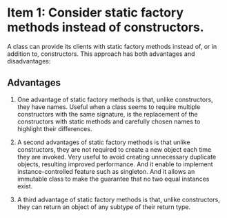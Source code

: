 # Item 1: Consider static factory methods instead of constructors.

A class can provide its clients with static factory methods instead of, or in addition to, constructors.
This approach has both advantages and disadvantages:

## Advantages

1. One advantage of static factory methods is that, unlike constructors, they have names. Useful when a class seems to require
multiple constructors with the same signature, is the replacement of the constructors with static methods and carefully chosen names
to highlight their differences.

2. A second advantages of static factory methods is that unlike constructors, they are not required to create
a new object each time they are invoked. Very useful to avoid creating unnecessary duplicate objects, resulting improved
performance. And it enable to implement instance-controlled feature such as singleton. And it allows
an immutable class to make the guarantee that no two equal instances exist.

3. A third advantage of static factory methods is that, unlike constructors, they can return an object 
of any subtype of their return type.


